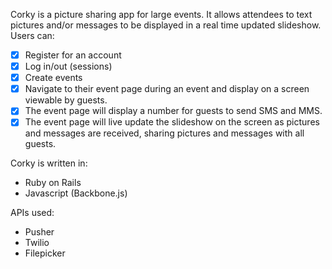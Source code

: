 Corky is a picture sharing app for large events. It allows attendees to text pictures and/or messages to be displayed in a  real time updated slideshow. Users can:
- [x] Register for an account
- [x] Log in/out (sessions)
- [x] Create events
- [x] Navigate to their event page during an event and display on a screen viewable by guests.
- [x] The event page will display a number for guests to send SMS and MMS.
- [x] The event page will live update the slideshow on the screen as pictures and messages are received, sharing pictures and messages with all guests.

Corky is written in:
* Ruby on Rails
* Javascript (Backbone.js)

APIs used:
* Pusher
* Twilio
* Filepicker
